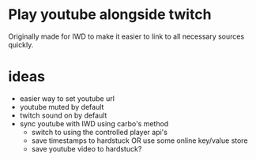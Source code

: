 # Play youtube alongside twitch

Originally made for IWD to make it easier to link to all necessary sources quickly.

# ideas

- easier way to set youtube url
- youtube muted by default
- twitch sound on by default
- sync youtube with IWD using carbo's method
    - switch to using the controlled player api's
    - save timestamps to hardstuck OR use some online key/value store
    - save youtube video to hardstuck?
